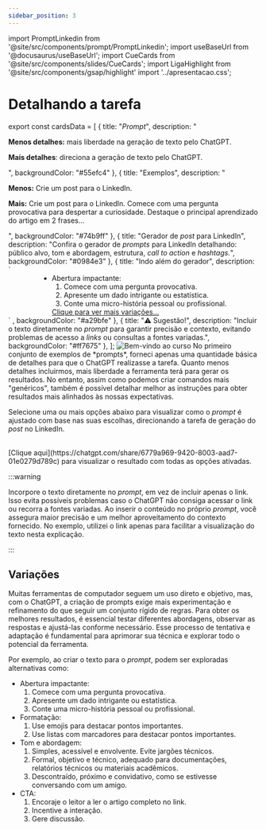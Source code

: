 ```yaml
---
sidebar_position: 3
---
```

import PromptLinkedin from '@site/src/components/prompt/PromptLinkedin';
import useBaseUrl from '@docusaurus/useBaseUrl';
import CueCards from '@site/src/components/slides/CueCards';
import LigaHighlight from '@site/src/components/gsap/highlight'
import '../apresentacao.css';

# Detalhando a tarefa
<LigaHighlight />
export const cardsData = [
  {
    title: "<i>Prompt</i>",
    description: "<p><b>Menos detalhes:</b> mais liberdade na geração de texto pelo ChatGPT.<p/><p><b>Mais detalhes</b>: direciona a geração de texto pelo ChatGPT.</p> ",
    backgroundColor: "#55efc4"
  },
  {
    title: "Exemplos",
    description: "<p><b>Menos:</b> Crie um post para o LinkedIn.</p><p><b>Mais:</b> Crie um post para o LinkedIn. Comece com uma pergunta provocativa para despertar a curiosidade. Destaque o principal aprendizado do artigo em 2 frases...</p>",
    backgroundColor: "#74b9ff"
  },
  {
    title: "Gerador de <i>post</i> para LinkedIn",
    description: "Confira o gerador de <i>prompts</i> para LinkedIn detalhando: público alvo, tom e abordagem, estrutura, <i>call to action</i> e <i>hashtags.</i>",
    backgroundColor: "#0984e3"
  },
  {
    title: "Indo além do gerador",
    description: 
    `<div style="text-align: center;">
      <ul style="display: inline-block; text-align: left; margin: 0 auto;">
        <li>Abertura impactante:
          <ol>
            <li>Comece com uma pergunta provocativa.</li>
            <li>Apresente um dado intrigante ou estatística.</li>
            <li>Conte uma micro-história pessoal ou profissional.</li>
          </ol>
        </li>
        <a href="#varia%C3%A7%C3%B5es">Clique para ver mais variações...</a>
      </ul>
    </div>`
    ,
    backgroundColor: "#a29bfe"
  },
  {
    title: "⚠️ Sugestão!",
    description: "Incluir o texto diretamente no <i>prompt</i> para garantir precisão e contexto, evitando problemas de acesso a <i>links</i> ou consultas a fontes variadas.",
    backgroundColor: "#ff7675"
  },
];

<CueCards cardsData={cardsData} />
  <img src={useBaseUrl("/img/docs/curso/post-linkedin.png")} alt="Bem-vindo ao curso" title="Imagem de exemplo" class="float-right" />
No primeiro conjunto de exemplos de *prompts*, forneci apenas uma quantidade básica de detalhes para que o ChatGPT realizasse a tarefa. Quanto <span class="text-highlight">menos detalhes incluirmos,</span> mais liberdade a ferramenta terá para gerar os resultados. No entanto, assim como podemos criar comandos mais "genéricos", também é possível detalhar melhor as instruções para obter resultados mais alinhados às nossas expectativas.  

Selecione uma ou mais opções abaixo para visualizar como o *prompt* é ajustado com base nas suas escolhas, direcionando a tarefa de geração do *post* no LinkedIn.  

<PromptLinkedin />

<br />
[Clique aqui](https://chatgpt.com/share/6779a969-9420-8003-aad7-01e0279d789c) para visualizar o resultado com todas as opções ativadas.

:::warning

Incorpore o texto diretamente no *prompt*, em vez de incluir apenas o link. Isso evita possíveis problemas caso o ChatGPT não consiga acessar o link ou recorra a fontes variadas. Ao inserir o conteúdo no próprio *prompt*, você assegura maior precisão e um melhor aproveitamento do contexto fornecido. No exemplo, utilizei o link apenas para facilitar a visualização do texto nesta explicação.

:::

## Variações
Muitas ferramentas de computador seguem um uso direto e objetivo, mas, com o ChatGPT, a criação de prompts exige mais experimentação e refinamento do que seguir um conjunto rígido de regras. Para obter os melhores resultados, é essencial testar diferentes abordagens, observar as respostas e ajustá-las conforme necessário. Esse processo de tentativa e adaptação é fundamental para aprimorar sua técnica e explorar todo o potencial da ferramenta.

Por exemplo, ao criar o texto para o *prompt*, podem ser exploradas alternativas como:
* Abertura impactante: 
  1. Comece com uma pergunta provocativa.
  1. Apresente um dado intrigante ou estatística.
  1. Conte uma micro-história pessoal ou profissional.
* Formatação:
  1. Use emojis para destacar pontos importantes.
  1. Use listas com marcadores para destacar pontos importantes.
* Tom e abordagem:
  1. Simples, acessível e envolvente. Evite jargões técnicos.
  1. Formal, objetivo e técnico, adequado para documentações, relatórios técnicos ou materiais acadêmicos.
  1. Descontraído, próximo e convidativo, como se estivesse conversando com um amigo.
* CTA:
  1. Encoraje o leitor a ler o artigo completo no link.
  1. Incentive a interação.
  1. Gere discussão.
